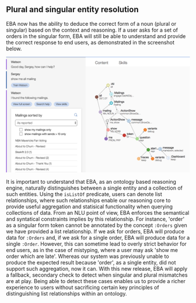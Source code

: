 ## Plural and singular entity resolution

EBA now has the ability to deduce the correct form of a noun (plural or singular) based on the context and reasoning. If a user asks for a set of orders in the singular form, EBA will still be able to understand and provide the correct response to end users, as demonstrated in the screenshot below.

[![Singular plural entity resolution](../images/singular-plural-entity-resolution.png "Singular plural entiy resolution")](../images/singular-plural-entity-resolution.png)

It is important to understand that EBA, as an ontology based reasoning engine, naturally distinguishes between a single entity and a collection of such entities. Using the `isListOf` predicate, users can denote list relationships, where such relationships enable our reasoning core to provide useful aggregation and statisical functionality when querying collections of data. From an NLU point of view, EBA enforces the semantical and syntatical constraints implies by this relationship. For instance, 'order' as a singular form token cannot be annotated by the concept `:Orders` given we have provided a list relationship. If we ask for orders, EBA will produce data for `:Orders` and, if we ask for a single order, EBA will produce data for a single `:Order`. However, this can sometime lead to overly strict behavior for end users, as in the case of mistyping, where a user may ask 'show me order which are late'. Whereas our system was previously unable to produce the expected result because 'order', as a single entity, did not support such aggregation, now it can. With this new release, EBA will apply a fallback, secondary check to detect when singular and plural mismatches are at play. Being able to detect these cases enables us to provide a richer experience to users without sacrificing certain key principles of distinguishing list relationships within an ontology.
